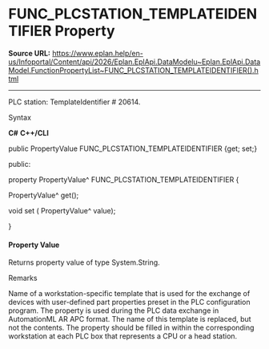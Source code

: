 # FUNC_PLCSTATION_TEMPLATEIDENTIFIER Property

**Source URL:** https://www.eplan.help/en-us/Infoportal/Content/api/2026/Eplan.EplApi.DataModelu~Eplan.EplApi.DataModel.FunctionPropertyList~FUNC_PLCSTATION_TEMPLATEIDENTIFIER().html

---

PLC station: TemplateIdentifier # 20614.

Syntax

**C#**
**C++/CLI**


public PropertyValue FUNC_PLCSTATION_TEMPLATEIDENTIFIER {get; set;}

public:

property PropertyValue^ FUNC_PLCSTATION_TEMPLATEIDENTIFIER {

   PropertyValue^ get();

   void set (    PropertyValue^ value);

}


#### Property Value

Returns property value of type System.String.

Remarks

Name of a workstation-specific template that is used for the exchange of devices with user-defined part properties preset in the PLC configuration program. The property is used during the PLC data exchange in AutomationML AR APC format. The name of this template is replaced, but not the contents. The property should be filled in within the corresponding workstation at each PLC box that represents a CPU or a head station.
